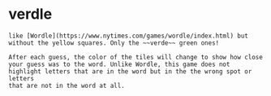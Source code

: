 # verdle
    like [Wordle](https://www.nytimes.com/games/wordle/index.html) but without the yellow squares. Only the ~~verde~~ green ones! 

    After each guess, the color of the tiles will change to show how close your guess was to the word. Unlike Wordle, this game does not highlight letters that are in the word but in the the wrong spot or letters
    that are not in the word at all.